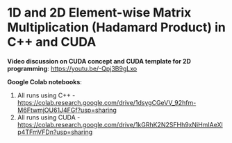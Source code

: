 # **1D and 2D Element-wise Matrix Multiplication (Hadamard Product) in C++ and CUDA**

**Video discussion on CUDA concept and CUDA template for 2D programming**:
https://youtu.be/-Qpj3B9gLxo

**Google Colab notebooks**:
1. All runs using C++ - https://colab.research.google.com/drive/1dsygCGeVV_92hfm-M6FtwmjOU61J4FGf?usp=sharing
2. All runs using CUDA - https://colab.research.google.com/drive/1kGRhK2N2SFHh9xNiHmIAeXlp4TFmVFDn?usp=sharing
